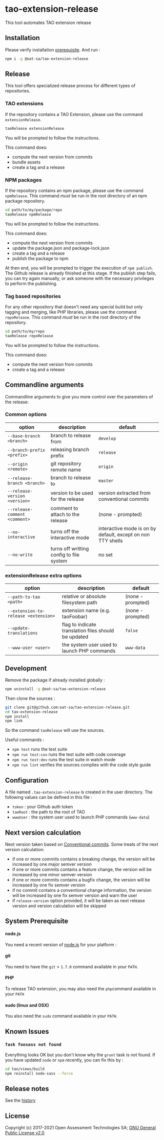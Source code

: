 # tao-extension-release

This tool automates TAO extension release

## Installation

Please verify installation [prerequisite](#prerequisite). And run :

```sh
npm i -g @oat-sa/tao-extension-release
```

## Release

This tool offers specialized release process for different types of repositories.

### TAO extensions

If the repository contains a TAO Extension, please use the command `extensionRelease`.

```sh
taoRelease extensionRelease
```

You will be prompted to follow the instructions.

This command does:

- compute the next version from commits
- bundle assets
- create a tag and a release

### NPM packages

If the repository contains an npm package, please use the command `npmRelease`. This command _must_ be run in the root directory of an npm package repository.

```sh
cd path/to/my/package/repo
taoRelease npmRelease
```

You will be prompted to follow the instructions.

This command does:

- compute the next version from commits
- update the package.json and package-lock.json
- create a tag and a release
- publish the package to npm

At then end, you will be prompted to trigger the execution of `npm publish`. The Github release is already finished at this stage. If the publish step fails, you can try again manually, or ask someone with the necessary privileges to perform the publishing.

### Tag based repositories

For any other repository that doesn't need any special build but only tagging and merging, like PHP libraries, please use the command `repoRelease`. This command _must_ be run in the root directory of the repository.

```sh
cd path/to/my/repo
taoRelease repoRelease
```

You will be prompted to follow the instructions.

This command does:

- compute the next version from commits
- create a tag and a release

## Commandline arguments

Commandline arguments to give you more control over the parameters of the release:

### Common options

| option                        | description                              | default                                                     |
| ----------------------------- | ---------------------------------------- | ----------------------------------------------------------- |
| `--base-branch <branch>`      | branch to release from                   | `develop`                                                   |
| `--branch-prefix <prefix>`    | releasing branch prefix                  | `release`                                                   |
| `--origin <remote>`           | git repository remote name               | `origin`                                                    |
| `--release-branch <branch>`   | branch to release to                     | `master`                                                    |
| `--release-version <version>` | version to be used for the release       | version extracted from conventional commits                 |
| `--release-comment <comment>` | comment to attach to the release         | (none - prompted)                                           |
| `--no-interactive`            | turns off the interactive mode           | interactive mode is on by default, except on non TTY shells |
| `--no-write`                  | turns off writting config to file system | no set                                                      |

### extensionRelease extra options

| option                               | description                                          | default           |
| ------------------------------------ | ---------------------------------------------------- | ----------------- |
| `--path-to-tao <path>`               | relative or absolute filesystem path                 | (none - prompted) |
| `--extension-to-release <extension>` | extension name (e.g. taoFoobar)                      | (none - prompted) |
| `--update-translations`              | flag to indicate translation files should be updated | `false`           |
| `--www-user <user>`                  | the system user used to launch PHP commands          | `www-data`        |

## Development

Remove the package if already installed globally :

```sh
npm uninstall -g @oat-sa/tao-extension-release
```

Then clone the sources :

```sh
git clone git@github.com:oat-sa/tao-extension-release.git
cd tao-extension-release
npm install
npm link
```

So the command `taoRelease` will use the sources.

Useful commands :

- `npm test` runs the test suite
- `npm run test:cov` runs the test suite with code coverage
- `npm run test:dev` runs the test suite in watch mode
- `npm run lint` verifies the sources complies with the code style guide

## Configuration

A file named `.tao-extension-release` is created in the user directory.
The following values can be defined in this file :

- `token` : your Github auth token
- `taoRoot` : the path to the root of TAO
- `wwwUser` : the system user used to launch PHP commands (`www-data`)

## Next version calculation

Next version taken based on [Conventional commits](https://www.conventionalcommits.org/en/v1.0.0/).
Some treats of the next version calculation:

- if one or more commits contains a breaking change, the version will be increased by one major semver version
- if one or more commits contains a feature change, the version will be increased by one minor semver version
- if one or more commits contains a bugfix change, the version will be increased by one fix semver version
- if no commit contains a conventional change information, the version will be increased by one fix semver version and warn the user
- if `release-version` option provided, it will be taken as next release version and version calculation will be skipped

## System Prerequisite

<a name="prerequisite"></a>

#### node.js

You need a recent version of [node.js](https://nodejs.org) for your platform :

#### git

You need to have the `git` > `1.7.0` command available in your `PATH`.

#### PHP

To release TAO extension, you may also need the `php`command available in your `PATH`

#### sudo (linux and OSX)

You also need the `sudo` command available in your `PATH`.

## Known Issues

### `Task foosass not found`

Everything looks OK but you don't know why the `grunt` task is not found. If you have updated `node` or `npm` recently, you can fix this by :

```sh
cd tao/views/build
npm reinstall node-sass --force
```

## Release notes

See the [history](HISTORY.md)

## License

Copyright (c) 2017-2021 Open Assessment Technologies SA;
[GNU General Public License v2.0](https://github.com/oat-sa/tao-extension-release/blob/master/LICENSE)
